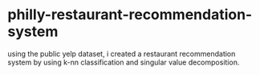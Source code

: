 # philly-restaurant-recommendation-system
using the public yelp dataset, i created a restaurant recommendation system by using k-nn classification and singular value decomposition. 
